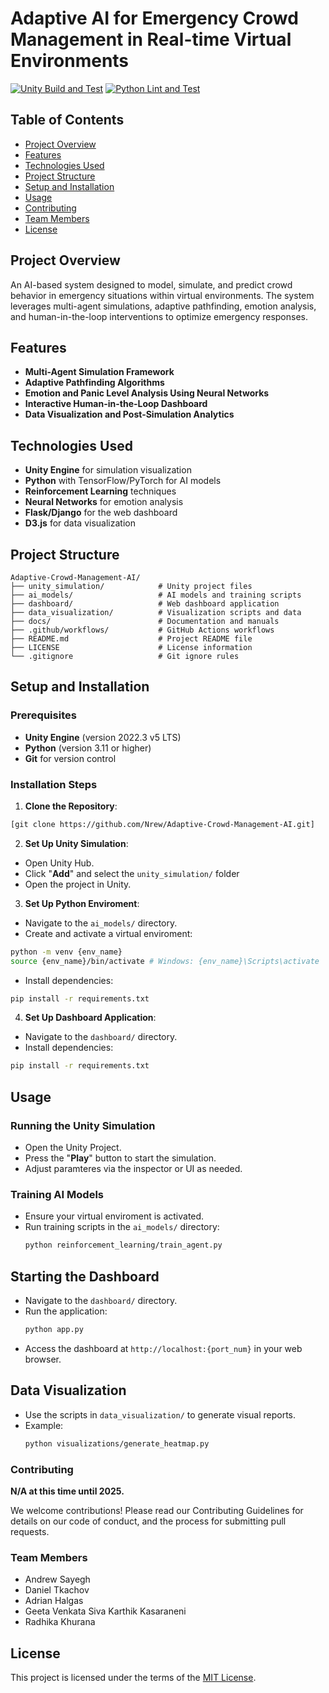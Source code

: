 # Adaptive AI for Emergency Crowd Management in Real-time Virtual Environments

[![Unity Build and Test](https://github.com/Nrew/Adaptive-Crowd-Management-AI/actions/workflows/unity_ci.yml/badge.svg)](https://github.com/Nrew/Adaptive-Crowd-Management-AI/actions/workflows/unity_ci.yml)
[![Python Lint and Test](https://github.com/Nrew/Adaptive-Crowd-Management-AI/actions/workflows/python_ci.yml/badge.svg)](https://github.com/Nrew/Adaptive-Crowd-Management-AI/actions/workflows/python_ci.yml)

## Table of Contents

- [Project Overview](#project-overview)
- [Features](#features)
- [Technologies Used](#technologies-used)
- [Project Structure](#project-structure)
- [Setup and Installation](#setup-and-installation)
- [Usage](#usage)
- [Contributing](#contributing)
- [Team Members](#team-members)
- [License](#license)

## Project Overview

An AI-based system designed to model, simulate, and predict crowd behavior in emergency situations within virtual environments. The system leverages multi-agent simulations, adaptive pathfinding, emotion analysis, and human-in-the-loop interventions to optimize emergency responses.

## Features

- **Multi-Agent Simulation Framework**
- **Adaptive Pathfinding Algorithms**
- **Emotion and Panic Level Analysis Using Neural Networks**
- **Interactive Human-in-the-Loop Dashboard**
- **Data Visualization and Post-Simulation Analytics**

## Technologies Used

- **Unity Engine** for simulation visualization
- **Python** with TensorFlow/PyTorch for AI models
- **Reinforcement Learning** techniques
- **Neural Networks** for emotion analysis
- **Flask/Django** for the web dashboard
- **D3.js** for data visualization

## Project Structure

```plaintext
Adaptive-Crowd-Management-AI/
├── unity_simulation/            # Unity project files
├── ai_models/                   # AI models and training scripts
├── dashboard/                   # Web dashboard application
├── data_visualization/          # Visualization scripts and data
├── docs/                        # Documentation and manuals
├── .github/workflows/           # GitHub Actions workflows
├── README.md                    # Project README file
├── LICENSE                      # License information
└── .gitignore                   # Git ignore rules
```
## Setup and Installation
### **Prerequisites**
- **Unity Engine** (version 2022.3 v5 LTS)
- **Python** (version 3.11 or higher)
- **Git** for version control

### Installation Steps
1. **Clone the Repository**:
  ```bash
  [git clone https://github.com/Nrew/Adaptive-Crowd-Management-AI.git]
  ```
2. **Set Up Unity Simulation**:
  - Open Unity Hub.
  - Click "**Add**" and select the ``unity_simulation/`` folder
  - Open the project in Unity.
3. **Set Up Python Enviroment**:
  - Navigate to the ``ai_models/`` directory.
  - Create and activate a virtual enviroment:
  ```bash
  python -m venv {env_name}
  source {env_name}/bin/activate # Windows: {env_name}\Scripts\activate
  ```
  - Install dependencies:
  ```bash
  pip install -r requirements.txt
  ```
4. **Set Up Dashboard Application**:
  - Navigate to the ``dashboard/`` directory.
  - Install dependencies:
  ```bash
  pip install -r requirements.txt
  ```
## Usage
### **Running the Unity Simulation**
- Open the Unity Project.
- Press the "**Play**" button to start the simulation.
- Adjust paramteres via the inspector or UI as needed.

### **Training AI Models**
- Ensure your virtual enviroment is activated.
- Run training scripts in the ``ai_models/`` directory:
  ```bash
  python reinforcement_learning/train_agent.py
  ```
## **Starting the Dashboard**
- Navigate to the ``dashboard/`` directory.
- Run the application:
  ```bash
  python app.py
  ```
- Access the dashboard at ``http://localhost:{port_num}`` in your web browser.
## **Data Visualization**
- Use the scripts in ``data_visualization/`` to generate visual reports.
- Example:
  ```bash
  python visualizations/generate_heatmap.py
  ```
### Contributing
**N/A at this time until 2025.**

We welcome contributions! Please read our Contributing Guidelines for details on our code of conduct, and the process for submitting pull requests.

### Team Members
- Andrew Sayegh
- Daniel Tkachov
- Adrian Halgas
- Geeta Venkata Siva Karthik Kasaraneni
- Radhika Khurana

## License
This project is licensed under the terms of the [MIT License](LICENSE).
